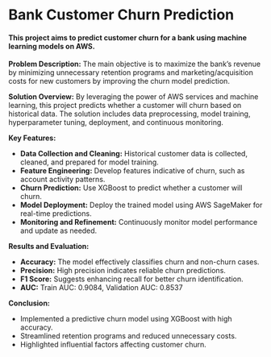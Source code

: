 # Bank Customer Churn Prediction

#### This project aims to predict customer churn for a bank using machine learning models on AWS.

**Problem Description:**
The main objective is to maximize the bank’s revenue by minimizing unnecessary retention programs and marketing/acquisition costs for new customers by improving the churn model prediction.

**Solution Overview:**
By leveraging the power of AWS services and machine learning, this project predicts whether a customer will churn based on historical data. The solution includes data preprocessing, model training, hyperparameter tuning, deployment, and continuous monitoring.

**Key Features:**
- **Data Collection and Cleaning:** Historical customer data is collected, cleaned, and prepared for model training.
- **Feature Engineering:** Develop features indicative of churn, such as account activity patterns.
- **Churn Prediction:** Use XGBoost to predict whether a customer will churn.
- **Model Deployment:** Deploy the trained model using AWS SageMaker for real-time predictions.
- **Monitoring and Refinement:** Continuously monitor model performance and update as needed.

**Results and Evaluation:**
- **Accuracy:** The model effectively classifies churn and non-churn cases.
- **Precision:** High precision indicates reliable churn predictions.
- **F1 Score:** Suggests enhancing recall for better churn identification.
- **AUC:** Train AUC: 0.9084, Validation AUC: 0.8537

**Conclusion:**
- Implemented a predictive churn model using XGBoost with high accuracy.
- Streamlined retention programs and reduced unnecessary costs.
- Highlighted influential factors affecting customer churn.

